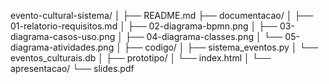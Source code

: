 evento-cultural-sistema/
│
├── README.md
├── documentacao/
│   ├── 01-relatorio-requisitos.md
│   ├── 02-diagrama-bpmn.png
│   ├── 03-diagrama-casos-uso.png
│   ├── 04-diagrama-classes.png
│   └── 05-diagrama-atividades.png
│
├── codigo/
│   ├── sistema_eventos.py
│   └── eventos_culturais.db
│
├── prototipo/
│   └── index.html
│
└── apresentacao/
    └── slides.pdf
